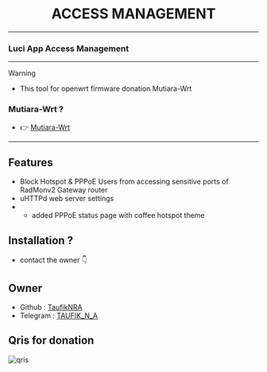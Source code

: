<div align="center">
  <h1>ACCESS MANAGEMENT</h1>
</div>
<hr/>

### Luci App Access Management
<hr/>

> [!WARNING]
>
> - This tool for openwrt firmware donation Mutiara-Wrt

### Mutiara-Wrt ?
- 👉 <a href="https://github.com/Mutiara-Wrt" target="_blank">Mutiara-Wrt</a>
<hr/>

Features
---
- Block Hotspot & PPPoE Users from accessing sensitive ports of RadMonv2 Gateway router
- uHTTPd web server settings
- + added PPPoE status page with coffee hotspot theme

Installation ?
---
- contact the owner 👇

Owner
---
<ul>
  <li>Github : <a href="https://github.com/TaufikNRA" target="_blank">TaufikNRA</a></li>
  <li>Telegram : <a href="https://t.me/Taufik_N_A" target="_blank">TAUFIK_N_A</a></li>
</ul>

Qris for donation
---
  <p>
  <img src="www/luci-static/resource/assets/img/qristaufik.png" alt="qris">
 </p>
